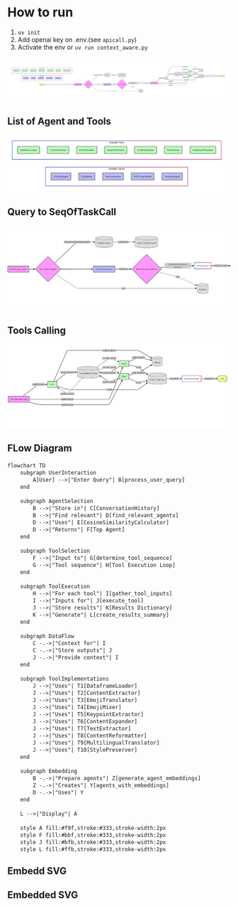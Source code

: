 # How to run
1. `uv init`
2. Add openai key on .env.(see `apicall.py`)
3. Activate the env or `uv run context_aware.py`

![Flow](image-3.png)
## List of Agent and Tools

![Agents and Tools](image.png)

## Query to SeqOfTaskCall
![Query to Seq](image-1.png)

## Tools Calling
![Tools Calling](image-2.png)

## FLow Diagram

```mermaid
flowchart TD
    subgraph UserInteraction
        A[User] -->|"Enter Query"| B[process_user_query]
    end
    
    subgraph AgentSelection
        B -->|"Store in"| C[ConversationHistory]
        B -->|"Find relevant"| D[find_relevant_agents]
        D -->|"Uses"| E[CosineSimilarityCalculator]
        D -->|"Returns"| F[Top Agent]
    end
    
    subgraph ToolSelection
        F -->|"Input to"| G[determine_tool_sequence]
        G -->|"Tool sequence"| H[Tool Execution Loop]
    end
    
    subgraph ToolExecution
        H -->|"For each tool"| I[gather_tool_inputs]
        I -->|"Inputs for"| J[execute_tool]
        J -->|"Store results"| K[Results Dictionary]
        K -->|"Generate"| L[create_results_summary]
    end

    subgraph DataFlow
        C -.->|"Context for"| I
        C -.->|"Store outputs"| J
        J -.->|"Provide context"| I
    end
    
    subgraph ToolImplementations
        J -->|"Uses"| T1[DataframeLoader]
        J -->|"Uses"| T2[ContentExtractor]
        J -->|"Uses"| T3[EmojiTranslator]
        J -->|"Uses"| T4[EmojiMixer]
        J -->|"Uses"| T5[KeypointExtractor]
        J -->|"Uses"| T6[ContentExpander]
        J -->|"Uses"| T7[TextExtractor]
        J -->|"Uses"| T8[ContentReformatter]
        J -->|"Uses"| T9[MultilingualTranslator]
        J -->|"Uses"| T10[StylePreserver]
    end
    
    subgraph Embedding
        B -.->|"Prepare agents"| Z[generate_agent_embeddings]
        Z -.->|"Creates"| Y[agents_with_embeddings]
        D -.->|"Uses"| Y
    end
    
    L -->|"Display"| A

    style A fill:#f9f,stroke:#333,stroke-width:2px
    style F fill:#bbf,stroke:#333,stroke-width:2px
    style J fill:#bfb,stroke:#333,stroke-width:2px
    style L fill:#ffb,stroke:#333,stroke-width:2px

```

## Embedd SVG
## Embedded SVG

